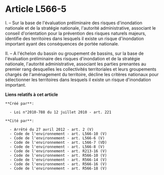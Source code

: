# Article L566-5

I. – Sur la base de l'évaluation préliminaire des risques d'inondation nationale et de la stratégie nationale, l'autorité
administrative, associant le conseil d'orientation pour la prévention des risques naturels majeurs, identifie des territoires
dans lesquels il existe un risque d'inondation important ayant des conséquences de portée nationale.

II. – A l'échelon du bassin ou groupement de bassins, sur la base de l'évaluation préliminaire des risques d'inondation et de
la stratégie nationale, l'autorité administrative, associant les parties prenantes au premier rang desquelles les
collectivités territoriales et leurs groupements chargés de l'aménagement du territoire, décline les critères nationaux pour
sélectionner les territoires dans lesquels il existe un risque d'inondation important.

**Liens relatifs à cet article**

	**Créé par**:

	  - Loi n°2010-788 du 12 juillet 2010 - art. 221

	**Cité par**:

	  - Arrêté du 27 avril 2012 - art. 2 (V)
	  - Code de l'environnement - art. L566-10 (V)
	  - Code de l'environnement - art. L566-6 (V)
	  - Code de l'environnement - art. L566-7 (VD)
	  - Code de l'environnement - art. L566-8 (V)
	  - Code de l'environnement - art. R213-16 (V)
	  - Code de l'environnement - art. R566-10 (V)
	  - Code de l'environnement - art. R566-14 (V)
	  - Code de l'environnement - art. R566-16 (V)
	  - Code de l'environnement - art. R566-18 (V)
